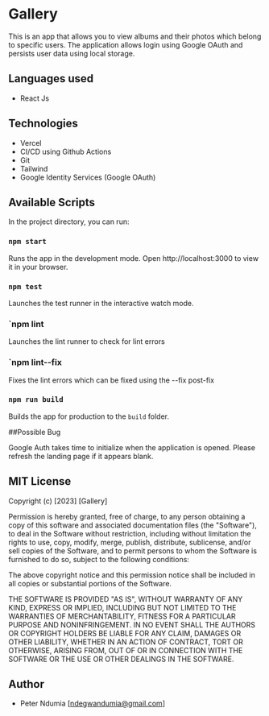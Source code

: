 # Gallery

This is an app that allows you to view albums and their photos which belong to specific users. The application allows login using Google OAuth and persists user data using local storage. 

## Languages used

- React Js

## Technologies

- Vercel 
- CI/CD using Github Actions
- Git
- Tailwind
- Google Identity Services (Google OAuth)

## Available Scripts

In the project directory, you can run:

### `npm start`

Runs the app in the development mode.
Open http://localhost:3000 to view it in your browser.

### `npm test`

Launches the test runner in the interactive watch mode.

### `npm lint

Launches the lint runner to check for lint errors

### `npm lint--fix

Fixes the lint errors which can be fixed using the --fix post-fix

### `npm run build`

Builds the app for production to the `build` folder.

##Possible Bug

Google Auth takes time to initialize when the application is opened. Please refresh the landing page if it appears blank.


## MIT License

Copyright (c) [2023] [Gallery]

Permission is hereby granted, free of charge, to any person obtaining a copy
of this software and associated documentation files (the "Software"), to deal
in the Software without restriction, including without limitation the rights
to use, copy, modify, merge, publish, distribute, sublicense, and/or sell
copies of the Software, and to permit persons to whom the Software is
furnished to do so, subject to the following conditions:

The above copyright notice and this permission notice shall be included in all
copies or substantial portions of the Software.

THE SOFTWARE IS PROVIDED "AS IS", WITHOUT WARRANTY OF ANY KIND, EXPRESS OR
IMPLIED, INCLUDING BUT NOT LIMITED TO THE WARRANTIES OF MERCHANTABILITY,
FITNESS FOR A PARTICULAR PURPOSE AND NONINFRINGEMENT. IN NO EVENT SHALL THE
AUTHORS OR COPYRIGHT HOLDERS BE LIABLE FOR ANY CLAIM, DAMAGES OR OTHER
LIABILITY, WHETHER IN AN ACTION OF CONTRACT, TORT OR OTHERWISE, ARISING FROM,
OUT OF OR IN CONNECTION WITH THE SOFTWARE OR THE USE OR OTHER DEALINGS IN THE
SOFTWARE.

## Author

- Peter Ndumia [ndegwandumia@gmail.com]
